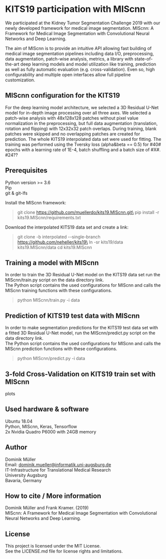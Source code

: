 # KITS19 participation with MIScnn

We participated at the Kidney Tumor Segmentation Challenge 2019 with our newly developed framework for medical image segmentation. MIScnn: A Framework for Medical Image Segmentation with Convolutional Neural Networks and Deep Learning.

The aim of MIScnn is to provide an intuitive API allowing fast building of medical
image segmentation pipelines including data I/O, preprocessing, data augmentation, patch-wise analysis, metrics, a library with state-of-
the-art deep learning models and model utilization like training, prediction as well as fully automatic evaluation (e.g. cross-validation).
Even so, high configurability and multiple open interfaces allow full pipeline customization.

## MIScnn configuration for the KITS19

For the deep learning model architecture, we selected a 3D Residual U-Net model for in-depth image processing
over all three axes. We selected a patch-wise analysis with 48x128x128 patches without pixel value normalization in the preprocessing,
but full data augmentation (translation, rotation and flipping) with 12x32x32 patch overlaps.
During training, blank patches were skipped and no overlapping patches are created for prediction. The
whole KITS19 interpolated data set were used for fitting. The training was performed using the Tversky loss (alpha&beta == 0.5) for #40#
epochs with a learning rate of 1E-4, batch shuffling and a batch size of #X#. #24??

## Prerequisites

Python version >= 3.6\
Pip\
git & git-lfs

Install the MIScnn framework:
> git clone https://github.com/muellerdo/kits19.MIScnn.git\
> pip install -r kits19.MIScnn/requirements.txt

Download the interpolated KITS19 data set and create a link:
> git clone -b interpolated --single-branch https://github.com/neheller/kits19\
> ln -sr kits19/data kits19.MIScnn/data
> cd kits19.MIScnn

## Training a model with MIScnn

In order to train the 3D Residual U-Net model on the KITS19 data set run the MIScnn/train.py script on the data directory link.\
The Python script contains the used configurations for MIScnn and calls the MIScnn training functions with these configurations.

> python MIScnn/train.py -i data

## Prediction of KITS19 test data with MIScnn

In order to make segmentation predictions for the KITS19 test data set with a fitted 3D Residual U-Net model, run the MIScnn/predict.py script on the data directory link.\
The Python script contains the used configurations for MIScnn and calls the MIScnn prediction functions with these configurations.

> python MIScnn/predict.py -i data

## 3-fold Cross-Validation on KITS19 train set with MIScnn

plots

## Used hardware & software

Ubuntu 18.04\
Python, MIScnn, Keras, Tensorflow\
2x Nvidia Quadro P6000 with 24GB memory

## Author

Dominik Müller\
Email: dominik.mueller@informatik.uni-augsburg.de\
IT-Infrastructure for Translational Medical Research\
University Augsburg\
Bavaria, Germany

## How to cite / More information

Dominik Müller and Frank Kramer. (2019)\
MIScnn: A Framework for Medical Image Segmentation with Convolutional Neural Networks and Deep Learning.

## License

This project is licensed under the MIT License.\
See the LICENSE.md file for license rights and limitations.
